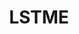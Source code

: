 ---
title: "LSTME"
imageDesc: ["Plagát", "Zad", "Grafika", "Grafika", "Pred"]
description: "Pre LSTME som vytvorila balík rôznych grafík / rámikov a šablón na posty pre sociálne siete. Taktiež som k tomu vytvorila návrh tričiek / mikín ako merch a plagát."
link: "https://www.instagram.com/lstme.sk/"
linkText: "Instagram"
---